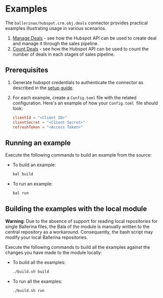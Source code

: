 # Examples

The `ballerinax/hubspot.crm.obj.deals` connector provides practical examples illustrating usage in various scenarios.

1. [Manage Deals](/examples/sales-pipeline) - see how the Hubspot API can be used to create deal and manage it through the sales pipeline.
2. [Count Deals](/examples/count-deals) - see how the Hubspot API can be used to count the number of deals in each stages of sales pipeline.

## Prerequisites

1. Generate hubspot credentials to authenticate the connector as described in the [setup guide](README.md).

2. For each example, create a `Config.toml` file with the related configuration. Here's an example of how your `Config.toml `file should look:
    ```toml
    clientId = "<Client ID>"
    clientSecret = "<Client Secret>"
    refreshToken = "<Access Token>"
    ```

## Running an example

Execute the following commands to build an example from the source:

* To build an example:

    ```bash
    bal build
    ```

* To run an example:

    ```bash
    bal run
    ```

## Building the examples with the local module

**Warning**: Due to the absence of support for reading local repositories for single Ballerina files, the Bala of the module is manually written to the central repository as a workaround. Consequently, the bash script may modify your local Ballerina repositories.

Execute the following commands to build all the examples against the changes you have made to the module locally:

* To build all the examples:

    ```bash
    ./build.sh build
    ```

* To run all the examples:

    ```bash
    ./build.sh run
    ```
